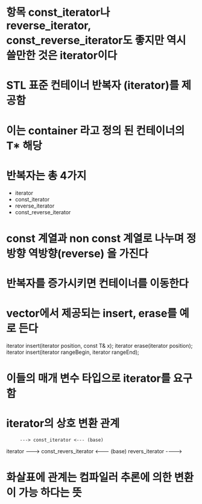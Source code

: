 # 항목 const_iterator나 reverse_iterator, const_reverse_iterator도 좋지만 역시 쓸만한 것은 iterator이다

# STL 표준 컨테이너 반복자 (iterator)를 제공함 
# 이는 container<T> 라고 정의 된 컨테이너의 T* 해당
# 반복자는 총 4가지 
* iterator
* const_iterator
* reverse_iterator
* const_reverse_iterator

# const 계열과 non const 계열로 나누며 정방향 역방향(reverse) 을 가진다

# 반복자를 증가시키면 컨테이너를 이동한다

# vector<T>에서 제공되는 insert, erase를 예로 든다
iterator insert(iterator position, const T& x);
iterator erase(iterator position);
iterator insert(iterator rangeBegin, iterator rangeEnd);

# 이들의 매개 변수 타입으로 iterator를 요구함

# iterator의 상호 변환 관계

         ---> const_iterator <--- (base) 
iterator --->                           const_revers_iterator
         <--- (base) revers_iterator ---->

# 화살표에 관계는 컴파일러 추론에 의한 변환이 가능 하다는 뜻

